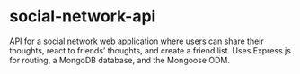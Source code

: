 # social-network-api
API for a social network web application where users can share their thoughts, react to friends’ thoughts, and create a friend list. Uses Express.js for routing, a MongoDB database, and the Mongoose ODM. 
